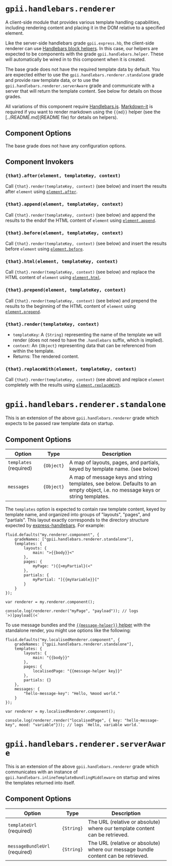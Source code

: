 # `gpii.handlebars.renderer`

A client-side module that provides various template handling capabilities, including rendering content and placing
it in the DOM relative to a specified element.

Like the server-side handlebars grade `gpii.express.hb`, the client-side renderer can use
[Handlebars block helpers](http://handlebarsjs.com/block_helpers.html).  In this case, our helpers are expected to be
components with the grade `gpii.handlebars.helper`.  These will automatically be wired in to this component when it is
created.

The base grade does not have the required template data by default. You are expected either to use the
`gpii.handlebars.renderer.standalone` grade and provide raw template data, or to use the
`gpii.handlebars.renderer.serverAware` grade and communicate with a server that will return the template content.  See
below for details on those grades.

All variations of this component require [Handlebars.js](http://handlebarsjs.com/). [Markdown-it](https://markdown-it.github.io/markdown-it/#MarkdownIt.new)
is required if you want to render markdown using the `{{md}}` helper (see the [../README.md](README file) for details on helpers).

## Component Options

The base grade does not have any configuration options.

## Component Invokers

### `{that}.after(element, templateKey, context)`

Call `{that}.render(templateKey, context)` (see below) and insert the results after `element` using [`element.after`](https://api.jquery.com/after/).


### `{that}.append(element, templateKey, context)`

Call `{that}.render(templateKey, context)` (see below) and append the results to the endof the HTML content of `element` using [`element.append`](https://api.jquery.com/append/).


### `{that}.before(element, templateKey, context)`

Call `{that}.render(templateKey, context)` (see below) and insert the results before `element` using [`element.before`](https://api.jquery.com/before).


### `{that}.html(element, templateKey, context)`

Call `{that}.render(templateKey, context)` (see below) and replace the HTML content of `element` using [`element.html`](https://api.jquery.com/html/).


### `{that}.prepend(element, templateKey, context)`

Call `{that}.render(templateKey, context)` (see below) and prepend the results to the beginning of the HTML content of `element` using [`element.prepend`](https://api.jquery.com/prepend/).


### `{that}.render(templateKey, context)`
* `templateKey`: A `{String}` representing the name of the template we will render (does not need to have the `.handlebars` suffix, which is implied).
* `context`: An `{Object}` representing data that can be referenced from within the template.
* Returns: The rendered content.


### `{that}.replaceWith(element, templateKey, context)`

Call `{that}.render(templateKey, context)` (see above) and replace `element` completely with the results using [`element.replaceWith`](https://api.jquery.com/replaceWith/).


# `gpii.handlebars.renderer.standalone`

This is an extension of the above `gpii.handlebars.renderer` grade which expects to be passed raw template data on
startup.

## Component Options

| Option                 | Type       | Description |
| ---------------------- | ---------- | ----------- |
| `templates` (required) | `{Object}` | A map of layouts, pages, and partials, keyed by template name. (see below) |
| `messages`             | `{Object}` | A map of message keys and string templates, see below.  Defaults to an empty object, i.e. no message keys or string templates. |

The `templates` option is expected to contain raw template content, keyed by template name, and organized into
groups of "layouts", "pages", and "partials".  This layout exactly corresponds to the directory structure expected
by [express-handlebars](https://github.com/ericf/express-handlebars).  For example:

```
fluid.defaults("my.renderer.component", {
    gradeNames: ["gpii.handlebars.renderer.standalone"],
    templates: {
        layouts: {
            main: ">{{body}}<"
        },
        pages: {
            myPage: "){{>myPartial}(<"
        },
        partials: {
            myPartial: "]{{myVariable}}["
        }
    }
});

var renderer = my.renderer.component();

console.log(renderer.render("myPage", "payload")); // logs `>)]payload[(<`

```

To use message bundles and the [`{{message-helper}}` helper](i18n.md) with the standalone render, you might use
options like the following:

```
fluid.defaults("my.localisedRenderer.component", {
    gradeNames: ["gpii.handlebars.renderer.standalone"],
    templates: {
        layouts: {
            main: "{{body}}"
        },
        pages: {
            localisedPage: "{{message-helper key}}"
        },
        partials: {}
    },
    messages: {
        "hello-message-key": "Hello, %mood world."
    }
});

var renderer = my.localisedRenderer.component();

console.log(renderer.render("localisedPage", { key: "hello-message-key", mood: "variable"})); // logs `Hello, variable world.`

```

# `gpii.handlebars.renderer.serverAware`

This is an extension of the above `gpii.handlebars.renderer` grade which communicates with an instance of
`gpii.handlebars.inlineTemplateBundlingMiddleware` on startup and wires the templates returned into itself.

## Component Options

| Option                        | Type       | Description |
| ----------------------------- | ---------- | ----------- |
| `templateUrl` (required)      | `{String}` | The URL (relative or absolute) where our template content can be retrieved. |
| `messageBundleUrl` (required) | `{String}` | The URL (relative or absolute) where our message bundle content can be retrieved. |